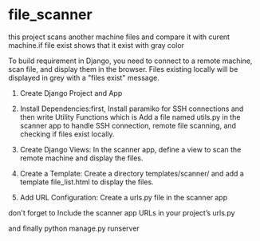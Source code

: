 # file_scanner

this project scans another machine files and compare it with curent machine.if file exist shows that it exist with gray color

To build requirement in Django, you need to connect to a remote machine, scan file, and display them in the browser. Files existing locally will be displayed in grey with a "files exist" message.
1. Create Django Project and App
2.  Install Dependencies:first, Install paramiko for SSH connections and then write Utility Functions which is Add a file named utils.py in the scanner app to handle SSH connection, remote file scanning, and checking if files exist locally.
  
   3.  Create Django Views: In the scanner app, define a view to scan the remote machine and display the files.
   4.   Create a Template: Create a directory templates/scanner/ and add a template file_list.html to display the files.
   5.   Add URL Configuration: Create a urls.py file in the scanner app

don't forget to Include the scanner app URLs in your project’s urls.py

and finally python manage.py runserver

